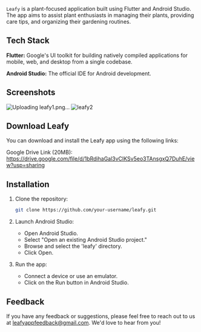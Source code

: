 
`Leafy` is a plant-focused application built using Flutter and Android Studio. The app aims to assist plant enthusiasts in managing their plants, providing care tips, and organizing their gardening routines.

## Tech Stack

**Flutter:** Google's UI toolkit for building natively compiled applications for mobile, web, and desktop from a single codebase.

**Android Studio:** The official IDE for Android development.

## Screenshots
![Uploading leafy1.png…]()
![leafy2](https://github.com/pawan-wao/leafy_PlantUIApp/assets/119276655/2ce8812c-4bba-4ec1-9756-ba9a08eed35e)



## Download Leafy

You can download and install the Leafy app using the following links:

Google Drive Link (20MB): https://drive.google.com/file/d/1bRdihaGal3vCIKSv5eo3TAnsgxQ7DuhE/view?usp=sharing


## Installation

1. Clone the repository:

    ```bash
    git clone https://github.com/your-username/leafy.git
    ```

2. Launch Android Studio:
    - Open Android Studio.
    - Select "Open an existing Android Studio project."
    - Browse and select the 'leafy' directory.
    - Click Open.

3. Run the app:
    - Connect a device or use an emulator.
    - Click on the Run button in Android Studio.

## Feedback

If you have any feedback or suggestions, please feel free to reach out to us at leafyappfeedback@gmail.com. We'd love to hear from you!
